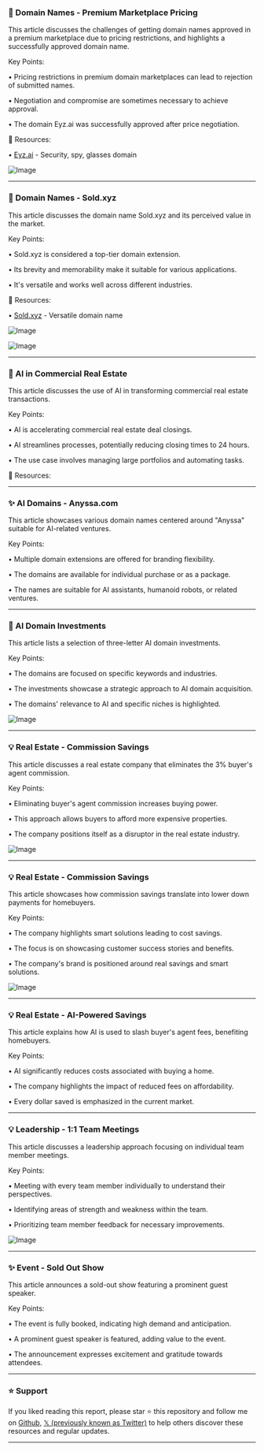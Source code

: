 ### 🚀 Domain Names - Premium Marketplace Pricing

This article discusses the challenges of getting domain names approved in a premium marketplace due to pricing restrictions, and highlights a successfully approved domain name.

Key Points:

•  Pricing restrictions in premium domain marketplaces can lead to rejection of submitted names.


•  Negotiation and compromise are sometimes necessary to achieve approval.


•  The domain Eyz.ai was successfully approved after price negotiation.



🔗 Resources:

• [Eyz.ai](http://Eyz.ai) - Security, spy, glasses domain


![Image](https://pbs.twimg.com/media/GiwD51PWYAAYNTQ?format=jpg&name=small)


---

### 🚀 Domain Names - Sold.xyz

This article discusses the domain name Sold.xyz and its perceived value in the market.

Key Points:

• Sold.xyz is considered a top-tier domain extension.


• Its brevity and memorability make it suitable for various applications.


• It's versatile and works well across different industries.



🔗 Resources:

• [Sold.xyz](https://Sold.xyz) - Versatile domain name


![Image](https://pbs.twimg.com/media/GhXt72mWYAAR10b?format=jpg&name=small)

![Image](https://pbs.twimg.com/media/GhWZVEkWUAAuT2S?format=jpg&name=240x240)


---

### 🤖 AI in Commercial Real Estate

This article discusses the use of AI in transforming commercial real estate transactions.

Key Points:

• AI is accelerating commercial real estate deal closings.


•  AI streamlines processes, potentially reducing closing times to 24 hours.


•  The use case involves managing large portfolios and automating tasks.



🔗 Resources:


---

### ✨ AI Domains - Anyssa.com

This article showcases various domain names centered around "Anyssa" suitable for AI-related ventures.

Key Points:

•  Multiple domain extensions are offered for branding flexibility.


•  The domains are available for individual purchase or as a package.


•  The names are suitable for AI assistants, humanoid robots, or related ventures.



---

### 🤖 AI Domain Investments

This article lists a selection of three-letter AI domain investments.

Key Points:

•  The domains are focused on specific keywords and industries.


•  The investments showcase a strategic approach to AI domain acquisition.


•  The domains' relevance to AI and specific niches is highlighted.


![Image](https://pbs.twimg.com/media/Geo7o_eXMAAswgz?format=jpg&name=small)


---

### 💡 Real Estate - Commission Savings

This article discusses a real estate company that eliminates the 3% buyer's agent commission.

Key Points:

•  Eliminating buyer's agent commission increases buying power.


•  This approach allows buyers to afford more expensive properties.


•  The company positions itself as a disruptor in the real estate industry.



![Image](https://pbs.twimg.com/ext_tw_video_thumb/1861635566384652288/pu/img/v0UHIdmKgLgyl1hb.jpg)


---

### 💡 Real Estate - Commission Savings

This article showcases how commission savings translate into lower down payments for homebuyers.

Key Points:

•  The company highlights smart solutions leading to cost savings.


•  The focus is on showcasing customer success stories and benefits.


•  The company's brand is positioned around real savings and smart solutions.



![Image](https://pbs.twimg.com/ext_tw_video_thumb/1861589263831203840/pu/img/Ap6EP-JF6KMptZUQ.jpg)


---

### 💡 Real Estate - AI-Powered Savings

This article explains how AI is used to slash buyer's agent fees, benefiting homebuyers.

Key Points:

•  AI significantly reduces costs associated with buying a home.


•  The company highlights the impact of reduced fees on affordability.


•  Every dollar saved is emphasized in the current market.


---

### 💡 Leadership - 1:1 Team Meetings

This article discusses a leadership approach focusing on individual team member meetings.

Key Points:

•  Meeting with every team member individually to understand their perspectives.


•  Identifying areas of strength and weakness within the team.


•  Prioritizing team member feedback for necessary improvements.



![Image](https://pbs.twimg.com/ext_tw_video_thumb/1849164657472278529/pu/img/BS_l9bG6hcQQAhvD.jpg)


---

### ✨ Event - Sold Out Show

This article announces a sold-out show featuring a prominent guest speaker.

Key Points:

•  The event is fully booked, indicating high demand and anticipation.


•  A prominent guest speaker is featured, adding value to the event.


•  The announcement expresses excitement and gratitude towards attendees.


---

### ⭐️ Support

If you liked reading this report, please star ⭐️ this repository and follow me on [Github](https://github.com/Drix10), [𝕏 (previously known as Twitter)](https://x.com/DRIX_10_) to help others discover these resources and regular updates.

---